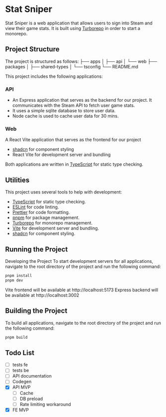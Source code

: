 # Stat Sniper

Stat Sniper is a web application that allows users to sign into Steam and view their game stats. It is built using [Turborepo](https://turborepo.org/) in order to start a monorepo.

## Project Structure

The project is structured as follows:
├── apps
│ ├── api
│ └── web
├── packages
│ ├── shared-types
│ └── tsconfig
└── README.md

This project includes the following applications:

### API

- An Express application that serves as the backend for our project. It communicates with the Steam API to fetch user game stats.
- It uses a simple sqlite database to store user data.
- Node cache is used to cache user data for 30 mins.

### Web

A React Vite application that serves as the frontend for our project

- [shadcn](https://ui.shadcn.com) for component styling
- React Vite for development server and bundling

Both applications are written in [TypeScript](https://www.typescriptlang.org/) for static type checking.

## Utilities

This project uses several tools to help with development:

- [TypeScript](https://www.typescriptlang.org/) for static type checking.
- [ESLint](https://eslint.org/) for code linting.
- [Prettier](https://prettier.io) for code formatting.
- [pnpm](https://pnpm.io/) for package management.
- [Turborepo](https://turborepo.org/) for monorepo management.
- [Vite](https://vitejs.dev/) for development server and bundling.
- [shadcn](https://ui.shadcn.com) for component styling.

## Running the Project

Developing the Project
To start development servers for all applications, navigate to the root directory of the project and run the following command:

```sh
pnpm install
pnpm dev
```

Vite frontend will be available at http://localhost:5173
Express backend will be available at http://localhost:3002

## Building the Project

To build all applications, navigate to the root directory of the project and run the following command:

```sh
pnpm build
```

## Todo List

- [ ] tests fe
- [ ] tests be
- [ ] API documentation
- [ ] Codegen
- [x] API MVP
  - [ ] Cache
  - [ ] DB preload
  - [ ] Rate limiting workaround
- [x] FE MVP
